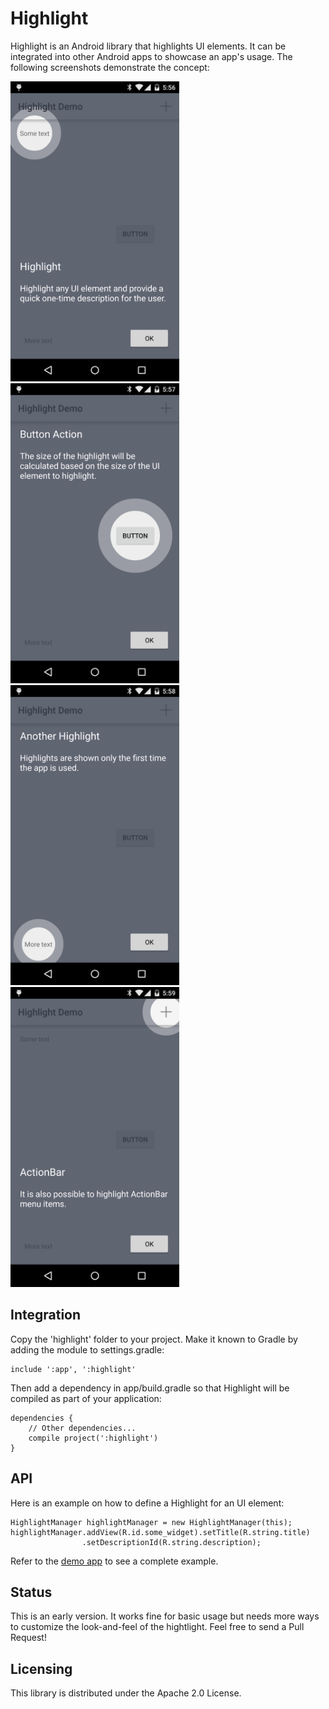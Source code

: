Highlight
====

Highlight is an Android library that highlights UI elements. It can be integrated into other
Android apps to showcase an app's usage. The following screenshots demonstrate the concept:

<img src='./doc/screenshot-1.png' width='270' height='480' />
<img src='./doc/screenshot-2.png' width='270' height='480' />
<img src='./doc/screenshot-3.png' width='270' height='480' />
<img src='./doc/screenshot-4.png' width='270' height='480' />


Integration
----

Copy the 'highlight' folder to your project. Make it known to Gradle by adding
the module to settings.gradle:

~~~
include ':app', ':highlight'
~~~

Then add a dependency in app/build.gradle so that Highlight will be compiled as part of
your application:

~~~
dependencies {
    // Other dependencies...
    compile project(':highlight')
}
~~~


API
----

Here is an example on how to define a Highlight for an UI element:

~~~
HighlightManager highlightManager = new HighlightManager(this);
highlightManager.addView(R.id.some_widget).setTitle(R.string.title)
                .setDescriptionId(R.string.description);
~~~

Refer to the
[demo app](https://github.com/apuder/Highlight/blob/master/demo/src/main/java/org/puder/highlight/demo/MainActivity.java)
to see a complete example.

Status
----

This is an early version. It works fine for basic usage but needs more ways to
customize the look-and-feel of the hightlight. Feel free to send a Pull Request!


Licensing
----

This library is distributed under the Apache 2.0 License.